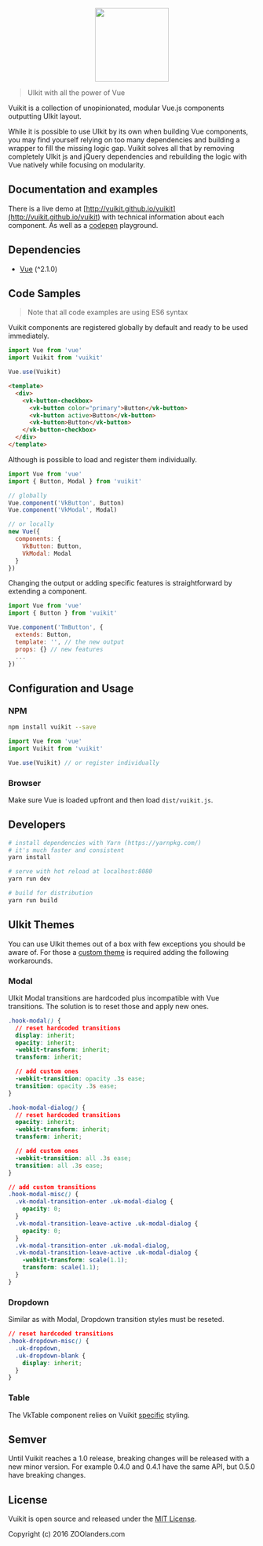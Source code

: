 <p align="center">
  <a href="https://vuikit.github.io/vuikit">
    <img width="150" src="https://cdn.rawgit.com/vuikit/vuikit/master/static/logo-vuikit.svg">
  </a>
</p>

> UIkit with all the power of Vue

Vuikit is a collection of unopinionated, modular Vue.js components outputting UIkit layout.

While it is possible to use UIkit by its own when building Vue components, you may find yourself relying on too many dependencies and building a wrapper to fill the missing logic gap. Vuikit solves all that by removing completely UIkit js and jQuery dependencies and rebuilding the logic with Vue natively while focusing on modularity.

## Documentation and examples

There is a live demo at [http://vuikit.github.io/vuikit](http://vuikit.github.io/vuikit) with technical information about each component. As well as a [codepen](http://codepen.io/miljan/pen/YWXVKj) playground.

## Dependencies

- [Vue](http://vuejs.org/) (^2.1.0)

## Code Samples
> Note that all code examples are using ES6 syntax

Vuikit components are registered globally by default and ready to be used immediately.

```js
import Vue from 'vue'
import Vuikit from 'vuikit'

Vue.use(Vuikit)
```
```html
<template>
  <div>
    <vk-button-checkbox>
      <vk-button color="primary">Button</vk-button>
      <vk-button active>Button</vk-button>
      <vk-button>Button</vk-button>
    </vk-button-checkbox>
  </div>
</template>
```

Although is possible to load and register them individually.

```js
import Vue from 'vue'
import { Button, Modal } from 'vuikit'

// globally
Vue.component('VkButton', Button)
Vue.component('VkModal', Modal)

// or locally
new Vue({
  components: {
    VkButton: Button,
    VkModal: Modal
  }
})
```

Changing the output or adding specific features is straightforward by extending a component.

```js
import Vue from 'vue'
import { Button } from 'vuikit'

Vue.component('TmButton', {
  extends: Button,
  template: '', // the new output
  props: {} // new features
  ...
})
```

## Configuration and Usage

### NPM

```bash
npm install vuikit --save
```
```js
import Vue from 'vue'
import Vuikit from 'vuikit'

Vue.use(Vuikit) // or register individually
```

### Browser

Make sure Vue is loaded upfront and then load `dist/vuikit.js`.

## Developers

``` bash
# install dependencies with Yarn (https://yarnpkg.com/)
# it's much faster and consistent
yarn install

# serve with hot reload at localhost:8080
yarn run dev

# build for distribution
yarn run build
```

## UIkit Themes

You can use UIkit themes out of a box with few exceptions you should be aware of. For those a [custom theme](https://getuikit.com/docs/documentation_create-a-theme.html) is required adding the following workarounds.

### Modal

UIkit Modal transitions are hardcoded plus incompatible with Vue transitions. The solution is to reset those and apply new ones.

```css
.hook-modal() {
  // reset hardcoded transitions
  display: inherit;
  opacity: inherit;
  -webkit-transform: inherit;
  transform: inherit;

  // add custom ones
  -webkit-transition: opacity .3s ease;
  transition: opacity .3s ease;
}

.hook-modal-dialog() {
  // reset hardcoded transitions
  opacity: inherit;
  -webkit-transform: inherit;
  transform: inherit;

  // add custom ones
  -webkit-transition: all .3s ease;
  transition: all .3s ease;
}

// add custom transitions
.hook-modal-misc() {
  .vk-modal-transition-enter .uk-modal-dialog {
    opacity: 0;
  }
  .vk-modal-transition-leave-active .uk-modal-dialog {
    opacity: 0;
  }
  .vk-modal-transition-enter .uk-modal-dialog,
  .vk-modal-transition-leave-active .uk-modal-dialog {
    -webkit-transform: scale(1.1);
    transform: scale(1.1);
  }
}
```

### Dropdown

Similar as with Modal, Dropdown transition styles must be reseted.

```css
// reset hardcoded transitions
.hook-dropdown-misc() {
  .uk-dropdown,
  .uk-dropdown-blank {
    display: inherit;
  }
}
```

### Table

The VkTable component relies on Vuikit [specific](https://github.com/vuikit/vuikit-theme/blob/master/src/vuikit/table.less) styling.

## Semver

Until Vuikit reaches a 1.0 release, breaking changes will be released with a new minor version. For example 0.4.0 and 0.4.1 have the same API, but 0.5.0 have breaking changes.

## License

Vuikit is open source and released under the [MIT License](LICENSE.md).

Copyright (c) 2016 ZOOlanders.com
